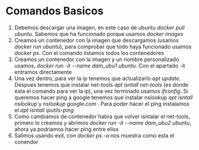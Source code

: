 # Comandos Basicos
1. Debemos descargar una imagen, en este caso de ubuntu _*docker pull ubuntu*_. Sabemos que ha funcionado porque usamos _*docker images*_
2. Creamos un contenedor con la imagen que descargamos (usamos _*docker run ubuntu*_), para comprobar que todo haya funcionado usamos _*docker ps*_. Con el comando listamos todos los contenedores
3. Creamos un contenedor con la imagen y un nombre personalizado usamos, _*docker run -it --name dam_ubu1 ubuntu*_. Con el apartado -it entramos directamente
4. Una vez dentro, para ver la ip tenemos que actualizarlo _*apt update*_. Despues tenemos que instalar net-tools _*apt isntall net-tools*_ (es donde esta el comando para ver la ip), una vez terminado usamos _*ifconfig*_. Si queremos hacer ping a google tenemos que instalar nslookup _*apt isntall nslookup*_ y _*nslookup google.com*_ . Para poder hacer el ping instalamos el _*apt isntall iputils-ping*_
5. Como cambiamos de contenedor habra que volver isntalar el net-tools, primero lo creamos y abrimos _*docker run -it --name dam_ubu2 ubuntu*_, ahora ya podriamos hacer ping entre ellos
6. Salimos usando exit, con _*docker ps -a*_ nos muestra como esta el conendor